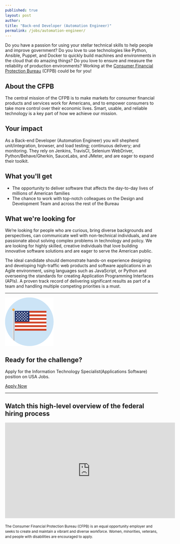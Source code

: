 ```yaml
---
published: true
layout: post
author:
title: "Back-end Developer (Automation Engineer)"
permalink: /jobs/automation-engineer/
---
```


Do you have a passion for using your stellar technical skills to help people
and improve government? Do you love to use technologies like Python,
Ansible, Puppet, and Docker to quickly build machines and environments
in the cloud that do amazing things? Do you love to ensure and measure
the reliability of production environments? Working at the [Consumer
Financial Protection Bureau](http://www.consumerfinance.gov/) (CFPB) could be for you!

## About the CFPB

The central mission of the CFPB is to make markets for consumer financial
products and services work for Americans, and to empower consumers to take
more control over their economic lives. Smart, usable, and reliable technology
is a key part of how we achieve our mission.

## Your impact

As a Back-end Developer (Automation Engineer) you will shepherd
unit/integration, browser, and load testing; continuous delivery; and monitoring.
They rely on Jenkins, TravisCI, Selenium WebDriver, Python/Behave/Gherkin,
SauceLabs, and JMeter, and are eager to expand their toolkit.

## What you'll get

- The opportunity to deliver software that affects the day-to-day lives of millions of American families
- The chance to work with top-notch colleagues on the Design and Development Team and across the rest of the Bureau

## What we're looking for

We’re looking for people who are curious, bring diverse backgrounds
and perspectives, can communicate well with non-technical individuals,
and are passionate about solving complex problems in technology and policy.
We are looking for highly skilled, creative individuals that love
building innovative software solutions and are eager to serve the American public.

The ideal candidate should demonstrate hands-on experience designing and
developing high-traffic web products and software applications in an Agile
environment, using languages such as JavaScript, or Python and overseeing the
standards for creating Application Programming Interfaces (APIs). A proven
track record of delivering significant results as part of a team and handling
multiple competing priorities is a must.

---

<img src="../../img/flag.png" alt="" class="pull-r">

## Ready for the challenge?

Apply for the Information Technology Specialist(Applications Software) position on USA Jobs.

<a class="btn btn__super" href="https://www.usajobs.gov/GetJob/ViewDetails/405469200">Apply Now</a>

---

## Watch this high-level overview of the federal hiring process

<iframe width="560" height="315" src="https://www.youtube.com/embed/XCbZnTIeTOY" frameborder="0" allowfullscreen></iframe>

<small>The Consumer Financial Protection Bureau (CFPB) is an equal
opportunity employer and seeks to create and maintain a
vibrant and diverse workforce. Women, minorities, veterans,
and people with disabilities are encouraged to apply.</small>
